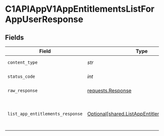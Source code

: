 # C1APIAppV1AppEntitlementsListForAppUserResponse


## Fields

| Field                                                                                                 | Type                                                                                                  | Required                                                                                              | Description                                                                                           |
| ----------------------------------------------------------------------------------------------------- | ----------------------------------------------------------------------------------------------------- | ----------------------------------------------------------------------------------------------------- | ----------------------------------------------------------------------------------------------------- |
| `content_type`                                                                                        | *str*                                                                                                 | :heavy_check_mark:                                                                                    | HTTP response content type for this operation                                                         |
| `status_code`                                                                                         | *int*                                                                                                 | :heavy_check_mark:                                                                                    | HTTP response status code for this operation                                                          |
| `raw_response`                                                                                        | [requests.Response](https://requests.readthedocs.io/en/latest/api/#requests.Response)                 | :heavy_check_mark:                                                                                    | Raw HTTP response; suitable for custom response parsing                                               |
| `list_app_entitlements_response`                                                                      | [Optional[shared.ListAppEntitlementsResponse]](../../models/shared/listappentitlementsresponse.md)    | :heavy_minus_sign:                                                                                    | The ListAppEntitlementsResponse message contains a list of results and a nextPageToken if applicable. |